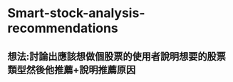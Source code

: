 # Smart-stock-analysis-recommendations
<h2>想法:討論出應該想做個股票的使用者說明想要的股票類型然後他推薦+說明推薦原因</h2>

    
     
  

